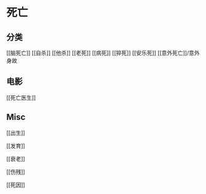 # 死亡


## 分类

[[脑死亡]]
[[自杀]]
[[他杀]]
[[老死]]
[[病死]]
[[猝死]]
[[安乐死]]
[[意外死亡]]/意外身故


## 电影

[[死亡医生]]

## Misc

[[出生]]

[[发育]]

[[衰老]]

[[伤残]]

[[死因]]


